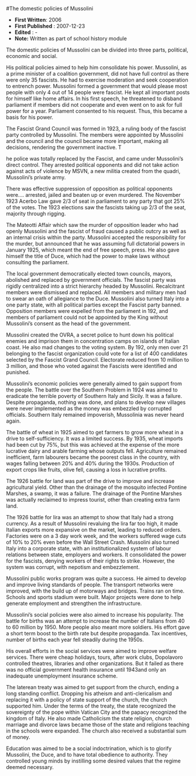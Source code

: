 #The domestic policies of Mussolini

* **First Written**: 2006
* **First Published** : 2007-12-23
* **Edited** : -
* **Note:** Written as part of school history module

The domestic policies of Mussolini can be divided into three parts, political, economic and social. 

His political policies aimed to help him consolidate his power. Mussolini, as a prime minister of a coalition government, did not have full control as there were only 35 fascists. He had to exercise moderation and seek cooperation to entrench power. Mussolini formed a government that would please most people with only 4 out of 14 people were fascist. He kept all important posts for himself like home affairs. In his first speech, he threatened to disband parliament if members did not cooperate and even went on to ask for full power for a year. Parliament consented to his request. Thus, this became a basis for his power.

The Fascist Grand Council was formed in 1923, a ruling body of the fascist party controlled by Mussolini. The members were appointed by Mussolini and the council and the council became more important, making all decisions, rendering the government inactive. T

he police was totally replaced by the Fascist, and came under Mussolini’s direct control. They arrested political opponents and did not take action against acts of violence by MSVN, a new militia created from the quadri, Mussolini’s private army. 

There was effective suppression of opposition as political opponents were.... arrested, jailed and beaten up or even murdered. The November 1923 Acerbo Law gave 2/3 of seat in parliament to any party that got 25% of the votes. The 1923 elections saw the fascists taking up 2/3 of the seat, majority through rigging. 

The Mateotti Affair which saw the murder of opposition leader who had openly Mussolini and the fascist of fraud caused a public outcry as well as an internal crisis within the party. Mussolini accepted the responsibility for the murder, but announced that he was assuming full dictatorial powers in January 1925, which meant the end of free speech, press. He also gave himself the title of Duce, which had the power to make laws without consulting the parliament. 

The local government democratically elected town councils, mayors, abolished and replaced by government officials. The fascist party was rigidly centralized into a strict hierarchy headed by Mussolini. Recalcitrant members were dismissed and replaced. All members and military men had to swear an oath of allegiance to the Duce. Mussolini also turned Italy into a one party state, with all political parties except the Fascist party banned. Opposition members were expelled from the parliament in 192, and members of parliament could not be appointed by the King without Mussolini’s consent as the head of the government. 

Mussolini created the OVRA, a secret police to hunt down his political enemies and imprison them in concentration camps on islands of Italian coast. He also mad changes to the voting system. By 192, only men over 21 belonging to the fascist organization could vote for a list of 400 candidates selected by the Fascist Grand Council. Electorate reduced from 10 million to 3 million, and those who voted against the Fascists were identified and punished. 

Mussolini’s economic policies were generally aimed to gain support from the people. The battle over the Southern Problem in 1924 was aimed to eradicate the terrible poverty of Southern Italy and Sicily. It was a failure. Despite propaganda, nothing was done, and plans to develop new villages were never implemented as the money was embezzled by corrupted officials. Southern Italy remained impoverish, Mussolinia was never heard again. 

The battle of wheat in 1925 aimed to get farmers to grow more wheat in a drive to self-sufficiency. It was a limited success. By 1935, wheat imports had been cut by 75%, but this was achieved at the expense of the more lucrative dairy and arable farming whose outputs fell. Agriculture remained inefficient, farm labourers became the poorest class in the country, with wages falling between 20% and 40% during the 1930s. Production of export crops like fruits, olive fell, causing a loss in lucrative profits. 

The 1926 battle for land was part of the drive to improve and increase agricultural yield. Other than the drainage of the mosquito infected Pontine Marshes, a swamp, it was a failure. The drainage of the Pontine Marshes was actually reclaimed to impress tourist, other than creating extra farm land. 

The 1926 battle for lira was an attempt to show that Italy had a strong currency. As a result of Mussolini revaluing the lira far too high, it made Italian exports more expansive on the market, leading to reduced orders. Factories were on a 3 day work week, and the workers suffered wage cuts of 10% to 20% even before the Wall Street Crash. Mussolini also turned Italy into a corporate state, with an institutionalized system of labour relations between state, employers and workers. It consolidated the power for the fascists, denying workers of their rights to strike. However, the system was corrupt, with nepotism and embezzlement. 

Mussolini public works program was quite a success. He aimed to develop and improve living standards of people. The transport networks were improved, with the build up of motorways and bridges. Trains ran on time. Schools and sports stadium were built. Major projects were done to help generate employment and strengthen the infrastructure. 

Mussolini’s social policies were also aimed to increase his popularity. The battle for births was an attempt to increase the number of Italians from 40 to 60 million by 1950. More people also meant more soldiers. His effort gave a short term boost to the birth rate but despite propaganda. Tax incentives, number of births each year fell steadily during the 1950s.

His overall efforts in the social services were aimed to improve welfare services. There were cheap holidays, tours, after work clubs, Dopolavoro controlled theatres, libraries and other organizations. But it failed as there was no official government health insurance until 1943and only an inadequate unemployment insurance scheme. 

The laterean treaty was aimed to get support from the church, ending a long standing conflict. Dropping his atheism and anti-clericalism and replacing it with a policy of state support of the church, the church supported him. Under the terms of the treaty, the state recognized the sovereignty of the pope within Vatican City and the papacy recognized the kingdom of Italy. He also made Catholicism the state religion, church marriage and divorce laws became those of the state and religions teaching in the schools were expanded. The church also received a substantial sum of money. 

Education was aimed to be a social indoctrination, which is to glorify Mussolini, the Duce, and to have total obedience to authority. They controlled young minds by instilling some desired values that the regime deemed necessary.



